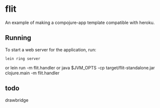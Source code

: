 # flit

An example of making a compojure-app template compatible with heroku.

## Running

To start a web server for the application, run:

    lein ring server
or
    lein run -m flit.handler
or
    java $JVM_OPTS -cp target/flit-standalone.jar clojure.main -m flit.handler


## todo

drawbridge

